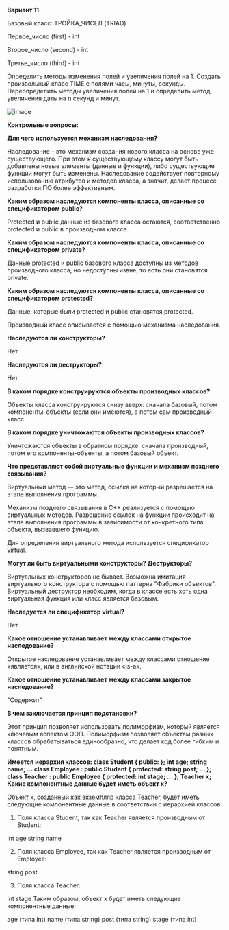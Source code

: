 **Вариант 11**

Базовый класс: ТРОЙКА_ЧИСЕЛ (TRIAD)

Первое_число (first) - int

Второе_число (second) - int

Третье_число (third) - int

Определить методы изменения полей и увеличения полей на 1. Создать произвольный класс TIME с полями часы, минуты, секунды. Переопределить методы увеличения полей на 1 и определить метод увеличения даты на n секунд и минут.


![image](https://github.com/user-attachments/assets/96d0c592-311f-45b8-8eb3-909cd9bcb6a3)

**Контрольные вопросы:**

**Для чего используется механизм наследования?**

Наследование - это механизм создания нового класса на основе уже существующего. При этом к существующему классу могут быть добавлены новые элементы (данные и функции), либо существующие функции могут быть изменены. Наследование содействует повторному использованию атрибутов и методов класса, а значит, делает процесс разработки ПО более эффективным.

**Каким образом наследуются компоненты класса, описанные со спецификатором public?**

Protected и public данные из базового класса остаются, соответственно protected и public в производном классе.

**Каким образом наследуются компоненты класса, описанные со спецификатором private?**

Данные protected и public базового класса доступны из методов производного класса, но недоступны извне, то есть они становятся private.

**Каким образом наследуются компоненты класса, описанные со спецификатором protected?**

Данные, которые были protected и public становятся protected.

Производный класс описывается с помощью механизма наследования.

**Наследуются ли конструкторы?**

Нет.

**Наследуются ли деструкторы?**

Нет.

**В каком порядке конструируются объекты производных классов?**

Объекты класса конструируются снизу вверх: сначала базовый, потом компоненты-объекты (если они имеются), а потом сам производный класс.

**В каком порядке уничтожаются объекты производных классов?**

Уничтожаются объекты в обратном порядке: сначала производный, потом его компоненты-объекты, а потом базовый объект.

**Что представляют собой виртуальные функции и механизм позднего связывания?**

Виртуальный метод — это метод, ссылка на который разрешается на этапе выполнения программы.

Механизм позднего связывания в С++ реализуется с помощью виртуальных методов. Разрешение ссылок на функции происходит на этапе выполнения программы в зависимости от конкретного типа объекта, вызвавшего функцию.

Для определения виртуального метода используется спецификатор virtual.

**Могут ли быть виртуальными конструкторы? Деструкторы?**

Виртуальных конструкторов не бывает. Возможна имитация виртуального конструктора с помощью паттерна "Фабрики объектов". Виртуальный деструктор необходим, когда в классе есть хоть одна виртуальная функция или класс является базовым.

**Наследуется ли спецификатор virtual?**

Нет.

**Какое отношение устанавливает между классами открытое наследование?**

Открытое наследование устанавливает между классами отношение «является», или в английской нотации «is-а».

**Какое отношение устанавливает между классами закрытое наследование?**

"Содержит"

**В чем заключается принцип подстановки?**

Этот принцип позволяет использовать полиморфизм, который является ключевым аспектом ООП. Полиморфизм позволяет объектам разных классов обрабатываться единообразно, что делает код более гибким и понятным.

**Имеется иерархия классов: class Student { public: }; int age; string name; ... class Employee : public Student { protected: string post; ... }; class Teacher : public Employee { protected: int stage; ... }; Teacher x; Какие компонентные данные будет иметь объект х?**

Объект x, созданный как экземпляр класса Teacher, будет иметь следующие компонентные данные в соответствии с иерархией классов:

1. Поля класса Student, так как Teacher является производным от Student:

int age
string name

2. Поля класса Employee, так как Teacher является производным от Employee:

string post

3. Поля класса Teacher:


int stage
Таким образом, объект x будет иметь следующие компонентные данные:

age (типа int)
name (типа string)
post (типа string)
stage (типа int)

